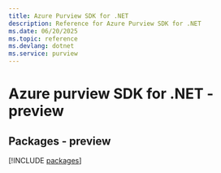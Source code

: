 ```yaml
---
title: Azure Purview SDK for .NET
description: Reference for Azure Purview SDK for .NET
ms.date: 06/20/2025
ms.topic: reference
ms.devlang: dotnet
ms.service: purview
---
```

# Azure purview SDK for .NET - preview
## Packages - preview
[!INCLUDE [packages](purview-index.md)]
